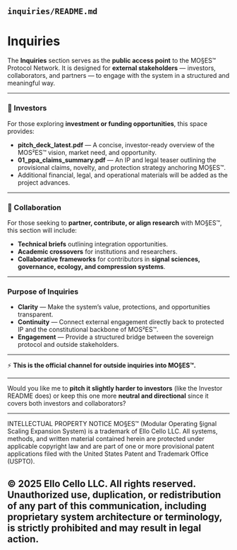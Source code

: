 ## `inquiries/README.md`

# Inquiries

The **Inquiries** section serves as the **public access point** to the MO§ES™ Protocol Network.
It is designed for **external stakeholders** — investors, collaborators, and partners — to engage with the system in a structured and meaningful way.

---

### 🔑 Investors

For those exploring **investment or funding opportunities**, this space provides:

* **pitch_deck_latest.pdf** — A concise, investor-ready overview of the MOS²ES™ vision, market need, and opportunity.
* **01_ppa_claims_summary.pdf** — An IP and legal teaser outlining the provisional claims, novelty, and protection strategy anchoring MO§ES™.
* Additional financial, legal, and operational materials will be added as the project advances.

---

### 🤝 Collaboration

For those seeking to **partner, contribute, or align research** with MO§ES™, this section will include:

* **Technical briefs** outlining integration opportunities.
* **Academic crossovers** for institutions and researchers.
* **Collaborative frameworks** for contributors in **signal sciences, governance, ecology, and compression systems**.

---

### Purpose of Inquiries

* **Clarity** — Make the system’s value, protections, and opportunities transparent.
* **Continuity** — Connect external engagement directly back to protected IP and the constitutional backbone of MOS²ES™.
* **Engagement** — Provide a structured bridge between the sovereign protocol and outside stakeholders.

---

⚡ **This is the official channel for outside inquiries into MO§ES™.**

---

Would you like me to **pitch it slightly harder to investors** (like the Investor README does) or keep this one more **neutral and directional** since it covers both investors and collaborators?

---

INTELLECTUAL PROPERTY NOTICE
MO§ES™ (Modular Operating §ignal Scaling Expansion System) is a trademark of Ello Cello LLC. 
All systems, methods, and written material contained herein are protected under applicable copyright law 
and are part of one or more provisional patent applications filed with the United States Patent and Trademark Office (USPTO).

© 2025 Ello Cello LLC. All rights reserved. 
Unauthorized use, duplication, or redistribution of any part of this communication, including proprietary 
system architecture or terminology, is strictly prohibited and may result in legal action.
---